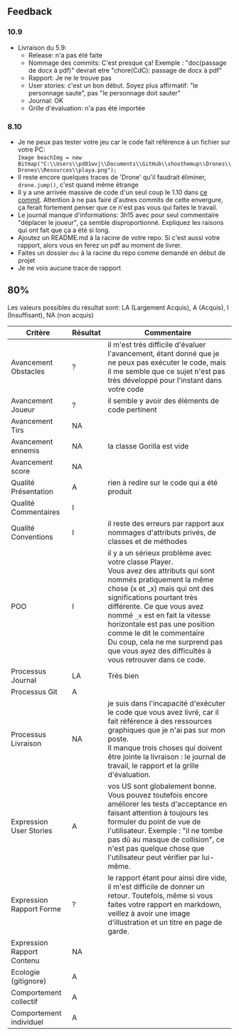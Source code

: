 ## Feedback

### 10.9

- Livraison du 5.9:
  - Release: n'a pas été faite
  - Nommage des commits: C'est presque ça! Exemple : "doc(passage de docx à pdf)" devrait etre "chore(CdC): passage de docx à pdf"
  - Rapport: Je ne le trouve pas
  - User stories: c'est un bon début. Soyez plus affirmatif: "le personnage saute", pas "le personnage doit sauter"
  - Journal: OK
  - Grille d'évaluation: n'a pas été importée

### 8.10

- Je ne peux pas tester votre jeu car le code fait référence à un fichier sur votre PC:  
  `Image beachImg = new Bitmap("C:\\Users\\pd01wvj\\Documents\\GitHub\\shoothemup\\Drones\\Drones\\Resources\\playa.png");`
- Il reste encore quelques traces de 'Drone' qu'il faudrait éliminer, `drone.jump()`, c'est quand même étrange
- Il y a une arrivée massive de code d'un seul coup le 1.10 dans [ce commit](https://github.com/Zidane-ETML/Shoothemup/commit/c8e5bd8acd70ecad1ca688bd27fec13ba6e84dfc). Attention à ne pas faire d'autres commits de cette envergure, ça ferait fortement penser que ce n'est pas vous qui faites le travail.
- Le journal manque d'informations: 3h15 avec pour seul commentaire "déplacer le joueur", ça semble disproportionné. Expliquez les raisons qui ont fait que ça a été si long.
- Ajoutez un README.md à la racine de votre repo. Si c'est aussi votre rapport, alors vous en ferez un pdf au moment de livrer.
- Faites un dossier `doc` à la racine du repo comme demandé en début de projet
- Je ne vois aucune trace de rapport

## 80%

Les valeurs possibles du résultat sont: LA (Largement Acquis), A (Acquis), I (Insuffisant), NA (non acquis)

| Critère                    | Résultat | Commentaire                                                                                                                                                                                                                                                                                                                                                                                                     |
| -------------------------- | -------- | --------------------------------------------------------------------------------------------------------------------------------------------------------------------------------------------------------------------------------------------------------------------------------------------------------------------------------------------------------------------------------------------------------------- |
| Avancement Obstacles       | ?        | il m'est très difficile d'évaluer l'avancement, étant donné que je ne peux pas exécuter le code, mais il me semble que ce sujet n'est pas très développé pour l'instant dans votre code                                                                                                                                                                                                                         |
| Avancement Joueur          | ?        | il semble y avoir des éléments de code pertinent                                                                                                                                                                                                                                                                                                                                                                |
| Avancement Tirs            | NA       |                                                                                                                                                                                                                                                                                                                                                                                                                 |
| Avancement ennemis         | NA       | la classe Gorilla est vide                                                                                                                                                                                                                                                                                                                                                                                      |
| Avancement score           | NA       |                                                                                                                                                                                                                                                                                                                                                                                                                 |
| Qualité Présentation       | A        | rien à redire sur le code qui a été produit                                                                                                                                                                                                                                                                                                                                                                     |
| Qualité Commentaires       | I        |                                                                                                                                                                                                                                                                                                                                                                                                                 |
| Qualité Conventions        | I        | il reste des erreurs par rapport aux nommages d'attributs privés, de classes et de méthodes                                                                                                                                                                                                                                                                                                                     |
| POO                        | I        | il y a un sérieux problème avec votre classe Player.<br>Vous avez des attributs qui sont nommés pratiquement la même chose (x et _x) mais qui ont des significations pourtant très différente. Ce que vous avez nommé `_x` est en fait la vitesse horizontale est pas une position comme le dit le commentaire<br>Du coup, cela ne me surprend pas que vous ayez des difficultés à vous retrouver dans ce code. |
| Processus Journal          | LA       | Très bien                                                                                                                                                                                                                                                                                                                                                                                                       |
| Processus Git              | A        |                                                                                                                                                                                                                                                                                                                                                                                                                 |
| Processus Livraison        | NA       | je suis dans l'incapacité d'exécuter le code que vous avez livré, car il fait référence à des ressources graphiques que je n'ai pas sur mon poste.<br>Il manque trois choses qui doivent être jointe la livraison : le journal de travail, le rapport et la grille d'évaluation.                                                                                                                                |
| Expression User Stories    | A        | vos US sont globalement bonne. Vous pouvez toutefois encore améliorer les tests d'acceptance en faisant attention à toujours les formuler du point de vue de l'utilisateur. Exemple : "il ne tombe pas dû au masque de collision", ce n'est pas quelque chose que l'utilisateur peut vérifier par lui-même.                                                                                                     |
| Expression Rapport Forme   | ?        | le rapport étant pour ainsi dire vide, il m'est difficile de donner un retour. Toutefois, même si vous faites votre rapport en markdown, veillez à avoir une image d'illustration et un titre en page de garde.                                                                                                                                                                                                 |
| Expression Rapport Contenu | NA       |                                                                                                                                                                                                                                                                                                                                                                                                                 |
| Ecologie (gitignore)       | A        |                                                                                                                                                                                                                                                                                                                                                                                                                 |
| Comportement collectif     | A        |                                                                                                                                                                                                                                                                                                                                                                                                                 |
| Comportement individuel    | A        |                                                                                                                                                                                                                                                                                                                                                                                                                 |
